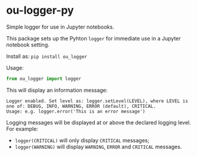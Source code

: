 # ou-logger-py

Simple logger for use in Jupyter notebooks.

This package sets up the Pyhton `logger` for immediate use in a Jupyter notebook setting.

Install as: `pip install ou_logger`

Usage:

```python
from ou_logger import logger
```

This will display an information message:

```text
Logger enabled. Set level as: logger.setLevel(LEVEL), where LEVEL is one of: DEBUG, INFO, WARNING, ERROR (default), CRITICAL.
Usage: e.g. logger.error('This is an error message')
```

Logging messages will be displayed at or above the declared logging level. For example:

- `logger(CRITICAL)` will only display `CRITICAL` messages;
- `logger(WARNING)` will display `WARNING`, `ERROR` and `CRITICAL` messages.
